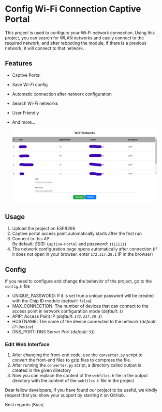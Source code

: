 # Config Wi-Fi Connection Captive Portal

This project is used to configure your Wi-Fi network connection. Using this project, you can search for WLAN networks and easily connect to the required network, and after rebooting the module, if there is a previous network, it will connect to that network.

## Features
- Captive Portal
- Save Wi-Fi config
- Automatic connection after network configuration 
- Search Wi-Fi networks
- User Friendly
- And more...

  ![](screens/screen01.png)

## Usage
1. Upload the project on ESP8266
2. Captive portal access point automatically starts after the first run
3. Connect to this AP\
By default: 
*SSID:* `Captive-Portal` and *password:* `11111111`
4. The network configuration page opens automatically after connection (if it does not open in your browser, enter `172.217.28.1` IP in the browser)

## Config
If you need to configure and change the behavior of the project, go to the `config.h` file

- UNIQUE_PASSWORD: If it is set true a unique password will be created with the Chip ID module (*default: `false`*)
- MAX_CONNECTION: The number of devices that can connect to the access point in network configuration mode (*default: `1`*)
- APIP: Access Point IP (*default: `172.217.28.1`*)
- HOSTNAME: The name of the device connected to the network (*default: `CP-Device`*)
- DNS_PORT:  DNS Server Port (*default: `53`*)

### Edit Web Interface
1. After changing the front-end code, use the `converter.py` script to convert the front-end files to gzip files to compress the file.
2. After running the `converter.py` script, a directory called output is created in the given directory
3. Now you can replace the content of the `webfiles.h` file in the output directory with the content of the `webfiles.h` file in the project

Dear fellow developers,
If you have found our project to be useful, we kindly request that you show your support by starring it on GitHub.

Best regards
[Kian]